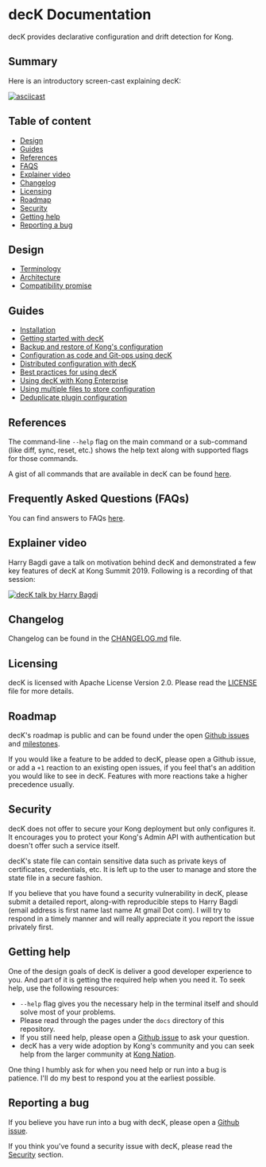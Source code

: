 # decK Documentation

decK provides declarative configuration and drift detection for Kong.

## Summary

Here is an introductory screen-cast explaining decK:

[![asciicast](https://asciinema.org/a/238318.svg)](https://asciinema.org/a/238318)

## Table of content

- [Design](#design)
- [Guides](#guides)
- [References](#references)
- [FAQS](#frequently-asked-questions-faqs)
- [Explainer video](#explainer-video)
- [Changelog](#changelog)
- [Licensing](#licensing)
- [Roadmap](#roadmap)
- [Security](#security)
- [Getting help](#getting-help)
- [Reporting a bug](#reporting-a-bug)

## Design

- [Terminology](terminology.md)
- [Architecture](design-architecture.md)
- [Compatibility promise](compatibility-promise.md)

## Guides

- [Installation](guides/installation.md)
- [Getting started with decK](guides/getting-started.md)
- [Backup and restore of Kong's configuration](guides/backup-restore.md)
- [Configuration as code and Git-ops using decK](guides/ci-driven-configuration.md)
- [Distributed configuration with decK](guides/distributed-configuration.md)
- [Best practices for using decK](guides/best-practices.md)
- [Using decK with Kong Enterprise](guides/kong-enterprise.md)
- [Using multiple files to store configuration](guides/multi-file-state.md)
- [Deduplicate plugin configuration](guides/deduplicate-plugin-configuration.md)

## References

The command-line `--help` flag on the main command or a sub-command (like diff,
sync, reset, etc.) shows the help text along with supported flags for those
commands.

A gist of all commands that are available in decK can be found
[here](commands.md).

## Frequently Asked Questions (FAQs)

You can find answers to FAQs [here](faqs.md).

## Explainer video

Harry Bagdi gave a talk on motivation behind decK and demonstrated a few key
features of decK at Kong Summit 2019. Following is a recording of that session:

[![decK talk by Harry Bagdi](https://img.youtube.com/vi/fzpNC5vWE3g/0.jpg)](https://www.youtube.com/watch?v=fzpNC5vWE3g)

## Changelog

Changelog can be found in the
[CHANGELOG.md](https://github.com/hbagdi/deck/blob/main/CHANGELOG.md) file.

## Licensing

decK is licensed with Apache License Version 2.0.
Please read the
[LICENSE](https://github.com/hbagdi/deck/blob/main/LICENSE) file for more details.

## Roadmap

decK's roadmap is public and can be found under the open
[Github issues](https://github.com/hbagdi/deck/issues) and
[milestones](https://github.com/hbagdi/deck/milestones).

If you would like a feature to be added to decK, please open a Github issue,
or add a `+1` reaction to an existing open issues, if you feel that's
an addition you would like to see in decK.
Features with more reactions take a higher precedence usually.

## Security

decK does not offer to secure your Kong deployment but only configures it.
It encourages you to protect your Kong's Admin API with authentication but
doesn't offer such a service itself.

decK's state file can contain sensitive data such as private keys of
certificates, credentials, etc. It is left up to the user to manage
and store the state file in a secure fashion.

If you believe that you have found a security vulnerability in decK, please
submit a detailed report, along-with reproducible steps
to Harry Bagdi (email address is first name last name At gmail Dot com).
I will try to respond in a timely manner and will really appreciate it you
report the issue privately first.

## Getting help

One of the design goals of decK is deliver a good developer experience to you.
And part of it is getting the required help when you need it.
To seek help, use the following resources:
- `--help` flag gives you the necessary help in the terminal itself and should
  solve most of your problems.
- Please read through the pages under the `docs` directory of this repository.
- If you still need help, please open a
  [Github issue](https://github.com/hbagdi/deck/issues/new) to ask your
  question.
- decK has a very wide adoption by Kong's community and you can seek help
  from the larger community at [Kong Nation](https://discuss.konghq.com).

One thing I humbly ask for when you need help or run into a bug is patience.
I'll do my best to respond you at the earliest possible.

## Reporting a bug

If you believe you have run into a bug with decK, please open
a [Github issue](https://github.com/hbagdi/deck/issues/new).

If you think you've found a security issue with decK, please read the
[Security](#security) section.
